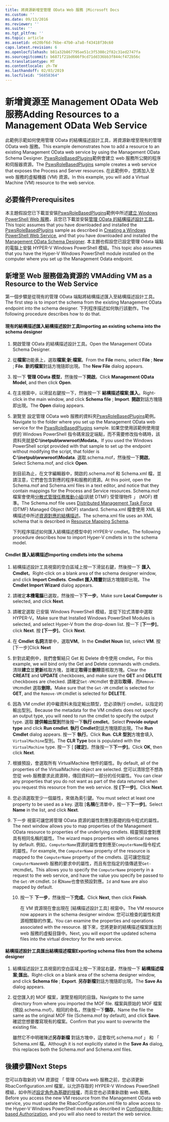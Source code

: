 ```yaml
---
title: 將資源新增至管理 OData Web 服務 |Microsoft Docs
ms.custom: ''
ms.date: 09/13/2016
ms.reviewer: ''
ms.suite: ''
ms.tgt_pltfrm: ''
ms.topic: article
ms.assetid: e620bf6d-76be-47b0-a7a8-f43418f30c60
caps.latest.revision: 6
ms.openlocfilehash: b81a32b867795ae51c3f5308c2f82c31ed2747fa
ms.sourcegitcommit: b6871f21bd666f9cd71dd336bb3f844cf472b56c
ms.translationtype: MT
ms.contentlocale: zh-TW
ms.lasthandoff: 02/03/2019
ms.locfileid: "56858364"
---
```

# <a name="adding-resources-to-a-management-odata-web-service"></a><span data-ttu-id="83ef0-102">新增資源至 Management OData Web 服務</span><span class="sxs-lookup"><span data-stu-id="83ef0-102">Adding Resources to a Management OData Web Service</span></span>

<span data-ttu-id="83ef0-103">此範例示範如何使用管理 OData 的結構描述設計工具，將資源新增至現有的管理 OData web 服務。</span><span class="sxs-lookup"><span data-stu-id="83ef0-103">This example demonstrates how to add a resource to an existing Management OData web service by using the Management OData Schema Designer.</span></span> <span data-ttu-id="83ef0-104">[PswsRoleBasedPlugins](https://code.msdn.microsoft.com:443/windowsdesktop/PswsRoleBasedPlugins-9c79b75a)範例會建立 web 服務所公開的程序和伺服器資源。</span><span class="sxs-lookup"><span data-stu-id="83ef0-104">The [PswsRoleBasedPlugins](https://code.msdn.microsoft.com:443/windowsdesktop/PswsRoleBasedPlugins-9c79b75a) sample creates a web service that exposes the Process and Server resources.</span></span> <span data-ttu-id="83ef0-105">在此範例中，您將加入至 web 服務的虛擬機器 (VM) 資源。</span><span class="sxs-lookup"><span data-stu-id="83ef0-105">In this example, you will add a Virtual Machine (VM) resource to the web service.</span></span>

## <a name="prerequisites"></a><span data-ttu-id="83ef0-106">必要條件</span><span class="sxs-lookup"><span data-stu-id="83ef0-106">Prerequisites</span></span>

<span data-ttu-id="83ef0-107">本主題假設您已下載並安裝[PswsRoleBasedPlugins](https://code.msdn.microsoft.com:443/windowsdesktop/PswsRoleBasedPlugins-9c79b75a)範例中所述[建立 Windows PowerShell Web 服務](./creating-a-management-odata-web-service.md)，且您已下載並安裝[管理 OData 的結構描述設計工具](https://marketplace.visualstudio.com/items?itemName=jlisc0.ManagementODataSchemaDesigner)。</span><span class="sxs-lookup"><span data-stu-id="83ef0-107">This topic assumes that you have downloaded and installed the [PswsRoleBasedPlugins](https://code.msdn.microsoft.com:443/windowsdesktop/PswsRoleBasedPlugins-9c79b75a) sample as described in [Creating a Windows PowerShell Web Service](./creating-a-management-odata-web-service.md), and that you have downloaded and installed the [Management OData Schema Designer](https://marketplace.visualstudio.com/items?itemName=jlisc0.ManagementODataSchemaDesigner).</span></span> <span data-ttu-id="83ef0-108">本主題也假設您已設定管理 Odata 端點的電腦上安裝 HYPER-V Windows PowerShell 模組。</span><span class="sxs-lookup"><span data-stu-id="83ef0-108">This topic also assumes that you have the Hyper-V Windows PowerShell module installed on the computer where you set up the Management Odata endpoint.</span></span>

## <a name="adding-vm-as-a-resource-to-the-web-service"></a><span data-ttu-id="83ef0-109">新增至 Web 服務做為資源的 VM</span><span class="sxs-lookup"><span data-stu-id="83ef0-109">Adding VM as a Resource to the Web Service</span></span>

<span data-ttu-id="83ef0-110">第一個步驟是從現有的管理 OData 端點將結構描述匯入至結構描述設計工具。</span><span class="sxs-lookup"><span data-stu-id="83ef0-110">The first step is to import the schema from the existing Management OData endpoint into the schema designer.</span></span> <span data-ttu-id="83ef0-111">下列程序描述如何執行該動作。</span><span class="sxs-lookup"><span data-stu-id="83ef0-111">The following procedure describes how to do that.</span></span>

#### <a name="importing-an-existing-schema-into-the-schema-designer"></a><span data-ttu-id="83ef0-112">現有的結構描述匯入結構描述設計工具</span><span class="sxs-lookup"><span data-stu-id="83ef0-112">Importing an existing schema into the schema designer</span></span>

1. <span data-ttu-id="83ef0-113">開啟管理 OData 的結構描述設計工具。</span><span class="sxs-lookup"><span data-stu-id="83ef0-113">Open the Management OData Schema Designer.</span></span>

2. <span data-ttu-id="83ef0-114">從**檔案**功能表上，選取**檔案**;**新**;**檔案**。</span><span class="sxs-lookup"><span data-stu-id="83ef0-114">From the **File** menu, select **File** ; **New** ; **File**.</span></span> <span data-ttu-id="83ef0-115">**新的檔案**對話方塊隨即出現。</span><span class="sxs-lookup"><span data-stu-id="83ef0-115">The **New File** dialog appears.</span></span>

3. <span data-ttu-id="83ef0-116">按一下 **管理 OData 模型**，然後按一下**開啟**。</span><span class="sxs-lookup"><span data-stu-id="83ef0-116">Click **Management OData Model**, and then click **Open**.</span></span>

4. <span data-ttu-id="83ef0-117">在主視窗中，以滑鼠右鍵按一下，然後按一下 **結構描述檔案**;**匯入**。</span><span class="sxs-lookup"><span data-stu-id="83ef0-117">Right-click in the main window, and click **Schema file** ; **Import**.</span></span> <span data-ttu-id="83ef0-118">**開啟**對話方塊隨即出現。</span><span class="sxs-lookup"><span data-stu-id="83ef0-118">The **Open** dialog appears.</span></span>

5. <span data-ttu-id="83ef0-119">瀏覽至 設定管理 OData web 服務的資料夾[PswsRoleBasedPlugins](https://code.msdn.microsoft.com:443/windowsdesktop/PswsRoleBasedPlugins-9c79b75a)範例。</span><span class="sxs-lookup"><span data-stu-id="83ef0-119">Navigate to the folder where you set up the Management OData web service for the [PswsRoleBasedPlugins](https://code.msdn.microsoft.com:443/windowsdesktop/PswsRoleBasedPlugins-9c79b75a) sample.</span></span> <span data-ttu-id="83ef0-120">如果您使用該範例使用提供的 Windows PowerShell 指令碼來設定端點，而不需要修改指令碼時，該資料夾就是**C:\inetpub\wwwroot\Modata**。</span><span class="sxs-lookup"><span data-stu-id="83ef0-120">If you used the Windows PowerShell script provided with that sample to set up the endpoint without modifying the script, that folder is **C:\inetpub\wwwroot\Modata**.</span></span> <span data-ttu-id="83ef0-121">選取.schema.mof，然後按一下**開啟**。</span><span class="sxs-lookup"><span data-stu-id="83ef0-121">Select Schema.mof, and click **Open**.</span></span>

   <span data-ttu-id="83ef0-122">到目前為止，在文字編輯器中，開啟的.schema.mof 和 Schema.xml 檔，並請注意，它們會包含對應的程序和服務的資源。</span><span class="sxs-lookup"><span data-stu-id="83ef0-122">At this point, open the Schema.mof and Schema.xml files in a text editor, and notice that they contain mappings for the Process and Service resources.</span></span> <span data-ttu-id="83ef0-123">Schema.mof 檔案會使用[分散式管理任務推動小組](https://www.dmtf.org/)(訊號 DTMF) 受管理物件 」 (MOF) 標準。</span><span class="sxs-lookup"><span data-stu-id="83ef0-123">The Schema.mof file uses [Distributed Management  Task Force](https://www.dmtf.org/) (DTMF) Managed Object (MOF) standard.</span></span> <span data-ttu-id="83ef0-124">Schema.xml 檔會使用 XML 結構描述中所述[資源對應的結構描述](./resource-mapping-schema.md)。</span><span class="sxs-lookup"><span data-stu-id="83ef0-124">The schema.xml file uses an XML schema that is described in [Resource Mapping Schema](./resource-mapping-schema.md).</span></span>

   <span data-ttu-id="83ef0-125">下列程序描述如何匯入結構描述模型中的 HYPER-V cmdlet。</span><span class="sxs-lookup"><span data-stu-id="83ef0-125">The following procedure describes how to import Hyper-V cmdlets in to the schema model.</span></span>

#### <a name="importing-cmdlets-into-the-schema"></a><span data-ttu-id="83ef0-126">Cmdlet 匯入結構描述</span><span class="sxs-lookup"><span data-stu-id="83ef0-126">Importing cmdlets into the schema</span></span>

1. <span data-ttu-id="83ef0-127">結構描述設計工具視窗的空白區域上按一下滑鼠右鍵，然後按一下 **匯入 Cmdlet**。</span><span class="sxs-lookup"><span data-stu-id="83ef0-127">Right-click on a blank area of the schema designer window, and click **Import Cmdlets**.</span></span> <span data-ttu-id="83ef0-128">**Cmdlet 匯入精靈**對話方塊隨即出現。</span><span class="sxs-lookup"><span data-stu-id="83ef0-128">The **Cmdlet Import Wizard** dialog appears.</span></span>

2. <span data-ttu-id="83ef0-129">請確定**本機電腦**已選取，然後按一下**下一步**。</span><span class="sxs-lookup"><span data-stu-id="83ef0-129">Make sure **Local Computer** is selected, and click **Next**.</span></span>

3. <span data-ttu-id="83ef0-130">請確定選取 已安裝 Windows PowerShell 模組，並從下拉式清單中選取 HYPER-V。</span><span class="sxs-lookup"><span data-stu-id="83ef0-130">Make sure that Installed Windows PowerShell Modules is selected, and select Hyper-V from the drop-down list.</span></span> <span data-ttu-id="83ef0-131">按一下 [**下一步]**。</span><span class="sxs-lookup"><span data-stu-id="83ef0-131">click **Next**.</span></span> <span data-ttu-id="83ef0-132">按 **[下一步]**。</span><span class="sxs-lookup"><span data-stu-id="83ef0-132">Click **Next**.</span></span>

4. <span data-ttu-id="83ef0-133">在  **Cmdlet 名詞**清單中，選取**VM**。</span><span class="sxs-lookup"><span data-stu-id="83ef0-133">In the **Cmdlet Noun** list, select **VM**.</span></span> <span data-ttu-id="83ef0-134">按 [下一步]</span><span class="sxs-lookup"><span data-stu-id="83ef0-134">Click **Next**</span></span>

5. <span data-ttu-id="83ef0-135">針對此範例中，我們會繫結只 Get 和 Delete 命令使用 cmdlet。</span><span class="sxs-lookup"><span data-stu-id="83ef0-135">For this example, we will bind only the Get and Delete commands with cmdlets.</span></span> <span data-ttu-id="83ef0-136">清除**建立**並**更新**核取方塊，並確定**取得**並**刪除**簽核取方塊。</span><span class="sxs-lookup"><span data-stu-id="83ef0-136">Clear the **CREATE** and **UPDATE** checkboxes, and make sure the **GET** and **DELETE** checkboxes are checked.</span></span> <span data-ttu-id="83ef0-137">請確定`Get-VM`cmdlet 會選取**取得**，而`Remove-VM`cmdlet 選取**刪除**。</span><span class="sxs-lookup"><span data-stu-id="83ef0-137">Make sure that the `Get-VM` cmdlet is selected for **GET**, and the `Remove-VM` cmdlet is selected for **DELETE**.</span></span>

6. <span data-ttu-id="83ef0-138">因為 VM cmdlet 的中繼資料未指定輸出類型，您必須執行 cmdlet，以指定的輸出型別。</span><span class="sxs-lookup"><span data-stu-id="83ef0-138">Because the metadata for the VM cmdlets does not specify an output type, you will need to run the cmdlet to specify the output type.</span></span> <span data-ttu-id="83ef0-139">選取 **提供輸出型別**然後按一下**執行 cmdlet**。</span><span class="sxs-lookup"><span data-stu-id="83ef0-139">Select **Provide output type** and click **Run cmdlet**.</span></span> <span data-ttu-id="83ef0-140">**執行 Cmdlet**對話方塊隨即出現。</span><span class="sxs-lookup"><span data-stu-id="83ef0-140">The **Run Cmdlet** dialog appears.</span></span> <span data-ttu-id="83ef0-141">按一下 **執行**。</span><span class="sxs-lookup"><span data-stu-id="83ef0-141">Click **Run**.</span></span> <span data-ttu-id="83ef0-142">**CLR 型別**方塊會填入`VirtualMachine`型別。</span><span class="sxs-lookup"><span data-stu-id="83ef0-142">The **CLR Type** box is populated with the `VirtualMachine` type.</span></span> <span data-ttu-id="83ef0-143">按一下 [ **[確定]**，然後按一下**下一步]**。</span><span class="sxs-lookup"><span data-stu-id="83ef0-143">Click **OK**, then click **Next**.</span></span>

7. <span data-ttu-id="83ef0-144">根據預設，會選取所有 VirtualMachine 物件的屬性。</span><span class="sxs-lookup"><span data-stu-id="83ef0-144">By default, all of the properties of the VirtualMachine object are selected.</span></span> <span data-ttu-id="83ef0-145">您可以清除您不想為您從 web 服務要求此資源時，傳回資料的一部分的任何屬性。</span><span class="sxs-lookup"><span data-stu-id="83ef0-145">You can clear any properties that you do not want as part of the data returned when you request this resource from the web service.</span></span> <span data-ttu-id="83ef0-146">按 **[下一步]**。</span><span class="sxs-lookup"><span data-stu-id="83ef0-146">Click **Next**.</span></span>

8. <span data-ttu-id="83ef0-147">您必須選取至少一個屬性，來做為索引鍵。</span><span class="sxs-lookup"><span data-stu-id="83ef0-147">You must select at least one property to be used as a key.</span></span> <span data-ttu-id="83ef0-148">選取 [**名稱**在清單中，按一下**下一步]**。</span><span class="sxs-lookup"><span data-stu-id="83ef0-148">Select **Name** in the list, and click **Next**.</span></span>

9. <span data-ttu-id="83ef0-149">下一步 視窗可讓您將管理 OData 資源的屬性對應到基礎的指令程式的屬性。</span><span class="sxs-lookup"><span data-stu-id="83ef0-149">The next window allows you to map properties of the Management OData resource to properties of the underlying cmdlets.</span></span> <span data-ttu-id="83ef0-150">精靈預設會對應具有相同名稱的屬性。</span><span class="sxs-lookup"><span data-stu-id="83ef0-150">The wizard maps properties with identical names by default.</span></span> <span data-ttu-id="83ef0-151">例如，`ComputerName`資源的屬性會對應至`ComputerName`指令程式的屬性。</span><span class="sxs-lookup"><span data-stu-id="83ef0-151">For example, the `ComputerName` property of the resource is mapped to the `ComputerName` property of the cmdlets.</span></span>  <span data-ttu-id="83ef0-152">這可讓您指定`ComputerName`web 服務的要求中的屬性，而且有您指定的值傳遞至`Get-VM`cmdlet。</span><span class="sxs-lookup"><span data-stu-id="83ef0-152">This allows you to specify the `ComputerName` property in a request to the web service, and have the value you specify be passed to the `Get-VM` cmdlet.</span></span> <span data-ttu-id="83ef0-153">`Id` 和`Name`也會依預設對應。</span><span class="sxs-lookup"><span data-stu-id="83ef0-153">`Id` and `Name` are also mapped by default.</span></span>

   10. <span data-ttu-id="83ef0-154">按一下 **下一步**，然後按一下**完成**。</span><span class="sxs-lookup"><span data-stu-id="83ef0-154">Click **Next**, then click **Finish**.</span></span>

       <span data-ttu-id="83ef0-155">在 VM 資源現在會出現在 [結構描述設計工具] 視窗中。</span><span class="sxs-lookup"><span data-stu-id="83ef0-155">The VM resource now appears in the schema designer window.</span></span> <span data-ttu-id="83ef0-156">您可以檢查的屬性和資源相關聯的作業。</span><span class="sxs-lookup"><span data-stu-id="83ef0-156">You can examine the properties and operations associated with the resource.</span></span> <span data-ttu-id="83ef0-157">接下來，您將更新的結構描述檔案匯出到 web 服務的虛擬目錄中。</span><span class="sxs-lookup"><span data-stu-id="83ef0-157">Next, you will export the updated schema files into the virtual directory for the web service.</span></span>

#### <a name="exporting-schema-files-from-the-schema-designer"></a><span data-ttu-id="83ef0-158">結構描述設計工具匯出結構描述檔案</span><span class="sxs-lookup"><span data-stu-id="83ef0-158">Exporting schema files from the schema designer</span></span>

1. <span data-ttu-id="83ef0-159">結構描述設計工具視窗的空白區域上按一下滑鼠右鍵，然後按一下 **結構描述檔案**;**匯出**。</span><span class="sxs-lookup"><span data-stu-id="83ef0-159">Right-click on a blank area of the schema designer window, and click **Schema file** ; **Export**.</span></span> <span data-ttu-id="83ef0-160">**另存新檔**對話方塊隨即出現。</span><span class="sxs-lookup"><span data-stu-id="83ef0-160">The **Save As** dialog appears.</span></span>

2. <span data-ttu-id="83ef0-161">從您匯入的 MOF 檔案，瀏覽至相同的目錄。</span><span class="sxs-lookup"><span data-stu-id="83ef0-161">Navigate to the same directory from where you imported the MOF file.</span></span> <span data-ttu-id="83ef0-162">檔案與原始的 MOF 檔案 (預設.schema.mof)，相同的命名，然後按一下**儲存**。</span><span class="sxs-lookup"><span data-stu-id="83ef0-162">Name the file the same as the original MOF file (Schema.mof by default), and click **Save**.</span></span> <span data-ttu-id="83ef0-163">確認您想要覆寫現有的檔案。</span><span class="sxs-lookup"><span data-stu-id="83ef0-163">Confirm that you want to overwrite the existing file.</span></span>

   <span data-ttu-id="83ef0-164">雖然它不中明確陳述**另存新檔** 對話方塊中，這會取代.schema.mof 」 和 「 Schema.xml 檔。</span><span class="sxs-lookup"><span data-stu-id="83ef0-164">Although it is not explicitly stated in the **Save As** dialog, this replaces both the Schema.mof and Schema.xml files.</span></span>

## <a name="next-steps"></a><span data-ttu-id="83ef0-165">後續步驟</span><span class="sxs-lookup"><span data-stu-id="83ef0-165">Next Steps</span></span>

<span data-ttu-id="83ef0-166">您可以存取新的 VM 資源從 「 管理 OData web 服務之前，您必須更新 RbacConfiguration.xml 檔案，以允許存取的 HYPER-V Windows PowerShell 模組，如中所述[設定角色為基礎的授權](./configuring-role-based-authorization.md)，而且您也必須重新啟動 web 服務。</span><span class="sxs-lookup"><span data-stu-id="83ef0-166">Before you access the new VM resource from the Management OData web service, you must update the RbacConfiguration.xml file to allow access to the Hyper-V Windows PowerShell module as described in [Configuring Role-based Authorization](./configuring-role-based-authorization.md), and you will also need to restart the web service.</span></span>